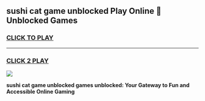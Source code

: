 
## sushi cat game unblocked Play Online 👋 Unblocked Games
<h3>
<a href="https://premium.freeplayer.one?title=sushi_cat_game_unblocked&ref=19F">CLICK TO PLAY</a></h3>
<hr>

<h3>
<a href="https://premium.freeplayer.one?title=sushi_cat_game_unblocked&ref=19F">CLICK 2 PLAY</a>
  
</h3>

<a href="https://premium.freeplayer.one?title=sushi_cat_game_unblocked&ref=19F"><img src="https://clearcache.store/games.png"></a>


**sushi cat game unblocked games unblocked: Your Gateway to Fun and Accessible Online Gaming**
